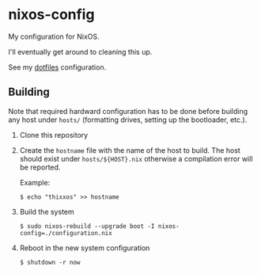 # nixos-config
My configuration for NixOS.

I'll eventually get around to cleaning this up.

See my [dotfiles](https://github.com/berbiche/dotfiles) configuration.

## Building

Note that required hardward configuration has to be done before building any host under `hosts/` (formatting drives, setting up the bootloader, etc.).

1. Clone this repository

2. Create the `hostname` file with the name of the host to build. The host should exist under `hosts/${HOST}.nix`
   otherwise a compilation error will be reported.

    Example:

    ``` console
    $ echo "thixxos" >> hostname
    ```

3. Build the system

   ``` console
   $ sudo nixos-rebuild --upgrade boot -I nixos-config=./configuration.nix
   ```

4. Reboot in the new system configuration

   ``` console
   $ shutdown -r now
   ```
